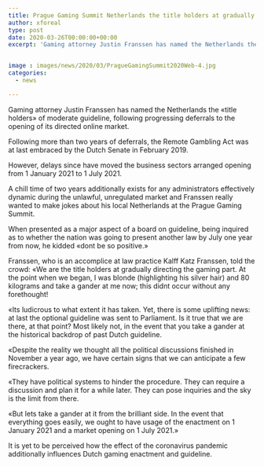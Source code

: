```yaml
---
title: Prague Gaming Summit Netherlands the title holders at gradually managing the gaming area
author: xforeal 
type: post
date: 2020-03-26T00:00:00+00:00
excerpt: 'Gaming attorney Justin Franssen has named the Netherlands the "title holders" of moderate guideline, following progressing deferrals to the opening of its managed online market '


image : images/news/2020/03/PragueGamingSummit2020Web-4.jpg
categories:
  - news

---
```

Gaming attorney Justin Franssen has named the Netherlands the &#171;title holders&#187; of moderate guideline, following progressing deferrals to the opening of its directed online market. 

Following more than two years of deferrals, the Remote Gambling Act was at last embraced by the Dutch Senate in February 2019. 

However, delays since have moved the business sectors arranged opening from 1 January 2021 to 1 July 2021. 

A chill time of two years additionally exists for any administrators effectively dynamic during the unlawful, unregulated market and Franssen really wanted to make jokes about his local Netherlands at the Prague Gaming Summit. 

When presented as a major aspect of a board on guideline, being inquired as to whether the nation was going to present another law by July one year from now, he kidded &#171;dont be so positive.&#187; 

Franssen, who is an accomplice at law practice Kalff Katz Franssen, told the crowd: &#171;We are the title holders at gradually directing the gaming part. At the point when we began, I was blonde (highlighting his silver hair) and 80 kilograms and take a gander at me now; this didnt occur without any forethought! 

&#171;Its ludicrous to what extent it has taken. Yet, there is some uplifting news: at last the optional guideline was sent to Parliament. Is it true that we are there, at that point? Most likely not, in the event that you take a gander at the historical backdrop of past Dutch guideline. 

&#171;Despite the reality we thought all the political discussions finished in November a year ago, we have certain signs that we can anticipate a few firecrackers. 

&#171;They have political systems to hinder the procedure. They can require a discussion and plan it for a while later. They can pose inquiries and the sky is the limit from there. 

&#171;But lets take a gander at it from the brilliant side. In the event that everything goes easily, we ought to have usage of the enactment on 1 January 2021 and a market opening on 1 July 2021.&#187; 

It is yet to be perceived how the effect of the coronavirus pandemic additionally influences Dutch gaming enactment and guideline.